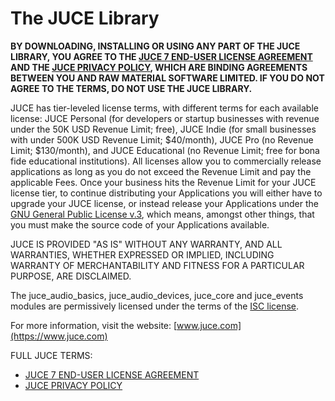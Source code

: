 # The JUCE Library

**BY DOWNLOADING, INSTALLING OR USING ANY PART OF THE JUCE LIBRARY, YOU AGREE
TO THE [JUCE 7 END-USER LICENSE AGREEMENT](https://www.juce.com/juce-7-licence)
AND THE [JUCE PRIVACY POLICY](https://www.juce.com/juce-privacy-policy), WHICH
ARE BINDING AGREEMENTS BETWEEN YOU AND RAW MATERIAL SOFTWARE LIMITED. IF YOU DO
NOT AGREE TO THE TERMS, DO NOT USE THE JUCE LIBRARY.**

JUCE has tier-leveled license terms, with different terms for each available
license: JUCE Personal (for developers or startup businesses with revenue under
the 50K USD Revenue Limit; free), JUCE Indie (for small businesses with under
500K USD Revenue Limit; $40/month), JUCE Pro (no Revenue Limit; $130/month),
and JUCE Educational (no Revenue Limit; free for bona fide educational
institutions). All licenses allow you to commercially release applications as
long as you do not exceed the Revenue Limit and pay the applicable Fees. Once
your business hits the Revenue Limit for your JUCE license tier, to continue
distributing your Applications you will either have to upgrade your JUCE
license, or instead release your Applications under the
[GNU General Public License v.3](https://www.gnu.org/licenses/gpl-3.0.en.html),
which means, amongst other things, that you must make the source code of your
Applications available.

JUCE IS PROVIDED "AS IS" WITHOUT ANY WARRANTY, AND ALL WARRANTIES, WHETHER
EXPRESSED OR IMPLIED, INCLUDING WARRANTY OF MERCHANTABILITY AND FITNESS FOR A
PARTICULAR PURPOSE, ARE DISCLAIMED.

The juce_audio_basics, juce_audio_devices, juce_core and juce_events modules
are permissively licensed under the terms of the [ISC
license](http://www.isc.org/downloads/software-support-policy/isc-license).

For more information, visit the website:
[www.juce.com](https://www.juce.com)

FULL JUCE TERMS:
- [JUCE 7 END-USER LICENSE AGREEMENT](https://www.juce.com/juce-7-licence)
- [JUCE PRIVACY POLICY](https://www.juce.com/juce-privacy-policy)

